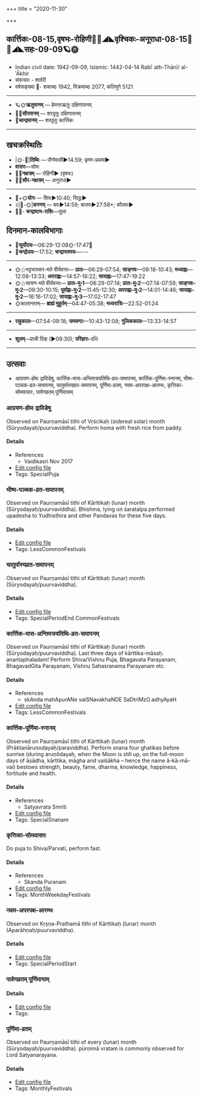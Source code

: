 +++
title = "2020-11-30"

+++
## कार्त्तिकः-08-15,वृषभः-रोहिणी🌛🌌◢◣वृश्चिकः-अनूराधा-08-15🌌🌞◢◣सहः-09-09🪐🌞
- Indian civil date: 1942-09-09, Islamic: 1442-04-14 Rabīʿ ath-Thānī/ al-ʾĀkhir
- संवत्सरः - शार्वरी
- वर्षसङ्ख्या 🌛- शकाब्दः 1942, विक्रमाब्दः 2077, कलियुगे 5121
___________________
- 🪐🌞**ऋतुमानम्** — हेमन्तऋतुः दक्षिणायनम्
- 🌌🌞**सौरमानम्** — शरदृतुः दक्षिणायनम्
- 🌛**चान्द्रमानम्** — शरदृतुः कार्त्तिकः
___________________


## खचक्रस्थितिः
- |🌞-🌛|**तिथिः** — पौर्णमासी►14:59; कृष्ण-प्रथमा►  
- **वासरः**—सोमः  
- 🌌🌛**नक्षत्रम्** — रोहिणी► (वृषभः)  
- 🌌🌞**सौर-नक्षत्रम्** — अनूराधा►  
___________________
- 🌛+🌞**योगः** — शिवः►10:40; सिद्धः►  
- २|🌛-🌞|**करणम्** — बवः►14:59; बालवः►27:58*; कौलवः►  
- 🌌🌛- **चन्द्राष्टम-राशिः**—तुला  


## दिनमान-कालविभागाः
- 🌅**सूर्योदयः**—06:29-12:08🌞️-17:47🌇  
- 🌛**चन्द्रोदयः**—17:52; **चन्द्रास्तमयः**—---  
___________________
- 🌞⚝भट्टभास्कर-मते वीर्यवन्तः— **प्रातः**—06:29-07:54; **साङ्गवः**—09:18-10:43; **मध्याह्नः**—12:08-13:33; **अपराह्णः**—14:57-16:22; **सायाह्नः**—17:47-19:22  
- 🌞⚝सायण-मते वीर्यवन्तः— **प्रातः-मु॰1**—06:29-07:14; **प्रातः-मु॰2**—07:14-07:59; **साङ्गवः-मु॰2**—09:30-10:15; **पूर्वाह्णः-मु॰2**—11:45-12:30; **अपराह्णः-मु॰2**—14:01-14:46; **सायाह्णः-मु॰2**—16:16-17:02; **सायाह्णः-मु॰3**—17:02-17:47  
- 🌞कालान्तरम्— **ब्राह्मं मुहूर्तम्**—04:47-05:38; **मध्यरात्रिः**—22:52-01:24  
___________________
- **राहुकालः**—07:54-09:18; **यमघण्टः**—10:43-12:08; **गुलिककालः**—13:33-14:57  
___________________
- **शूलम्**—प्राची दिक् (►09:30); **परिहारः**–दधि  
___________________

## उत्सवाः
- आग्रयण-होमः द्राविडेषु, कार्त्तिक-मास-अन्तिमत्रयतिथि-व्रत-समापनम्, कार्त्तिक-पूर्णिमा-स्नानम्, भीष्म-पञ्चक-व्रत-समापनम्, चातुर्मास्यव्रत-समापनम्, पूर्णिमा-व्रतम्, नवम-अपरपक्ष-आरम्भः, कृत्तिका-सोमवासरः, पार्वणव्रतम् पूर्णिमायाम्
### आग्रयण-होमः द्राविडेषु

Observed on Paurṇamāsī tithi of Vṛścikaḥ (sidereal solar) month (Sūryodayaḥ/puurvaviddha). Perform homa with fresh rice from paddy.

#### Details
- References
  - Vaidikasri Nov 2017
- [Edit config file](https://github.com/jyotisham/adyatithi/tree/master/gRhya/general/sidereal_solar_month/tithi/08/15/AgrayaNa~hOmaH~draviDadeshe~3.toml)
- Tags: SpecialPuja


### भीष्म-पञ्चक-व्रत-समापनम्

Observed on Paurṇamāsī tithi of Kārttikaḥ (lunar) month (Sūryodayaḥ/puurvaviddha). Bhishma, lying on śaratalpa performed upadesha to Yudhisthira and other Pandavas for these five days.

#### Details
- [Edit config file](https://github.com/jyotisham/adyatithi/tree/master/mahApuruSha/xatra/lunar_month/tithi/08/15/bhISma-paJcaka-vrata-samApanam.toml)
- Tags: LessCommonFestivals


### चातुर्मास्यव्रत-समापनम्

Observed on Paurṇamāsī tithi of Kārttikaḥ (lunar) month (Sūryodayaḥ/puurvaviddha). 

#### Details
- [Edit config file](https://github.com/jyotisham/adyatithi/tree/master/time_focus/misc/lunar_month/tithi/08/15/cAturmAsyavrata-samApanam.toml)
- Tags: SpecialPeriodEnd CommonFestivals


### कार्त्तिक-मास-अन्तिमत्रयतिथि-व्रत-समापनम्

Observed on Paurṇamāsī tithi of Kārttikaḥ (lunar) month (Sūryodayaḥ/puurvaviddha). Last three days of kārttika-māsaḥ. anantaphaladam! Perform Shiva/Vishnu Puja, Bhagavata Parayanam, BhagavadGita Parayanam, Vishnu Sahasranama Parayanam etc.

#### Details
- References
  - skAnda mahApurANe vaiSNavakhaNDE SaDtriMzO.adhyAyaH
- [Edit config file](https://github.com/jyotisham/adyatithi/tree/master/general/lunar_month/tithi/08/15/kArttika-mAsa-antimatrayatithi-vrata-samApanam.toml)
- Tags: LessCommonFestivals


### कार्त्तिक-पूर्णिमा-स्नानम्

Observed on Paurṇamāsī tithi of Kārttikaḥ (lunar) month (Prāktanāruṇodayaḥ/paraviddha). Perform snana four ghatikas before sunrise (during aruṇôdayaḥ, when the Moon is still up, on the full-moon days of āṣāḍha, kārttika, māgha and vaiśākha – hence the name ā-kā-mā-vai) bestows strength, beauty, fame, dharma, knowledge, happiness, fortitude and health.

#### Details
- References
  - Satyavrata Smriti
- [Edit config file](https://github.com/jyotisham/adyatithi/tree/master/general/lunar_month/tithi/08/15/kArttika-pUrNimA-snAnam.toml)
- Tags: SpecialSnanam


### कृत्तिका-सोमवासरः

Do puja to Shiva/Parvati, perform fast.

#### Details
- References
  - Skanda Puranam
- [Edit config file](https://github.com/jyotisham/adyatithi/tree/master/devatA/shaiva/description_only/kRttikA~sOmavAsaraH.toml)
- Tags: MonthWeekdayFestivals


### नवम-अपरपक्ष-आरम्भः

Observed on Kṛṣṇa-Prathamā tithi of Kārttikaḥ (lunar) month (Aparāhṇaḥ/puurvaviddha). 

#### Details
- [Edit config file](https://github.com/jyotisham/adyatithi/tree/master/general/lunar_month/tithi/08/16/navama-aparapakSa-ArambhaH.toml)
- Tags: SpecialPeriodStart


### पार्वणव्रतम् पूर्णिमायाम्



#### Details
- [Edit config file](https://github.com/jyotisham/adyatithi/tree/master/gRhya/general/relative_event/sthAlIpAkaH_16/offset__-1/pArvaNa-vratam_15.toml)
- Tags: 


### पूर्णिमा-व्रतम्

Observed on Paurṇamāsī tithi of every (lunar) month (Sūryodayaḥ/puurvaviddha). pūrṇimā vratam is commonly observed for Lord Satyanarayana.

#### Details
- [Edit config file](https://github.com/jyotisham/adyatithi/tree/master/devatA/vaiShNava/lunar_month/tithi/00/15/pUrNimA~vratam.toml)
- Tags: MonthlyFestivals

